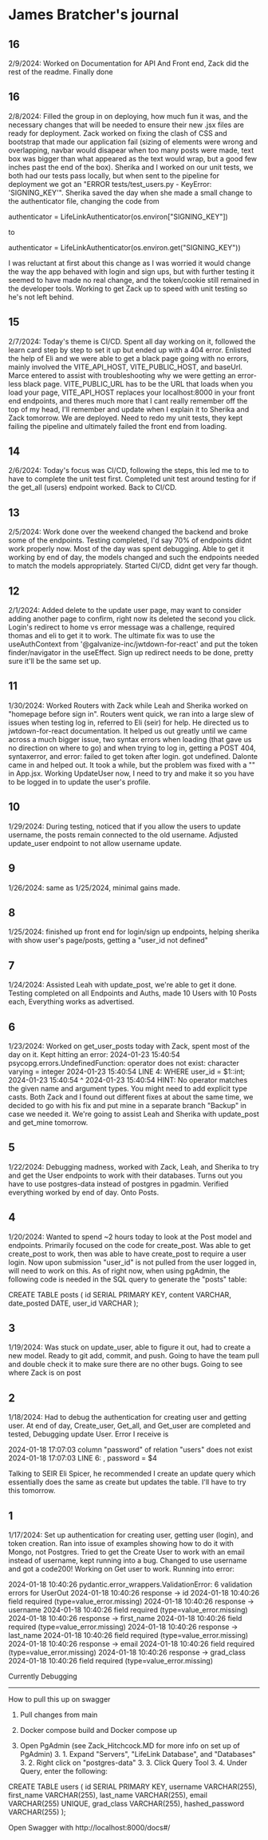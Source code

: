 # James Bratcher's journal

## 16
2/9/2024: Worked on Documentation for API And Front end, Zack did the rest of the readme. Finally done

## 16
2/8/2024: Filled the group in on deploying, how much fun it was, and the necessary changes that will be needed to ensure their new .jsx files are ready for deployment. Zack worked on fixing the clash of CSS and bootstrap that made our application fail (sizing of elements were wrong and overlapping, navbar would disapear when too many posts were made, text box was bigger than what appeared as the text would wrap, but a good few inches past the end of the box). Sherika and I worked on our unit tests, we both had our tests pass locally, but when sent to the pipeline for deployment we got an "ERROR tests/test_users.py - KeyError: 'SIGNING_KEY'". Sherika saved the day when she made a small change to the authenticator file, changing the code from

authenticator = LifeLinkAuthenticator(os.environ["SIGNING_KEY"])

to

authenticator = LifeLinkAuthenticator(os.environ.get("SIGNING_KEY"))

I was reluctant at first about this change as I was worried it would change the way the app behaved with login and sign ups, but with further testing it seemed to have made no real change, and the token/cookie still remained in the developer tools. Working to get Zack up to speed with unit testing so he's not left behind.

## 15
2/7/2024: Today's theme is CI/CD. Spent all day working on it, followed the learn card step by step to set it up but ended up with a 404 error. Enlisted the help of Eli and we were able to get a black page going with no errors, mainly involved the VITE_API_HOST, VITE_PUBLIC_HOST, and baseUrl. Marce entered to assist with troubleshooting why we were getting an error-less black page. VITE_PUBLIC_URL has to be the URL that loads when you load your page, VITE_API_HOST replaces your localhost:8000 in your front end endpoints, and theres much more that I cant really remember off the top of my head, I'll remember and update when I explain it to Sherika and Zack tomorrow. We are deployed. Need to redo my unit tests, they kept failing the pipeline and ultimately failed the front end from loading.

## 14
2/6/2024: Today's focus was CI/CD, following the steps, this led me to to have to complete the unit test first. Completed unit test around testing for if the get_all (users) endpoint worked. Back to CI/CD.

## 13
2/5/2024: Work done over the weekend changed the backend and broke some of the endpoints. Testing completed, I'd say 70% of endpoints didnt work properly now. Most of the day was spent debugging. Able to get it working by end of day, the models changed and such the endpoints needed to match the models appropriately. Started CI/CD, didnt get very far though.

## 12
2/1/2024: Added delete to the update user page, may want to consider adding another page to confirm, right now its deleted the second you click. Login's redirect to home vs error message was a challenge, required thomas and eli to get it to work. The ultimate fix was to use the useAuthContext from '@galvanize-inc/jwtdown-for-react' and put the token finder/navigator in the useEffect. Sign up redirect needs to be done, pretty sure it'll be the same set up.

## 11
1/30/2024: Worked Routers with Zack while Leah and Sherika worked on "homepage before sign in". Routers went quick, we ran into a large slew of issues when testing log in, referred to Eli (seir) for help. He directed us to jwtdown-for-react documentation. It helped us out greatly until we came across a much bigger issue, two syntax errors when loading (that gave us no direction on where to go) and when trying to log in, getting a POST 404, syntaxerror, and error: failed to get token after login. got undefined. Dalonte came in and helped out. It took a while, but the problem was fixed with a "<AuthProvider baseUrl={baseUrl}>" in App.jsx. Working UpdateUser now, I need to try and make it so you have to be logged in to update the user's profile.

## 10
1/29/2024: During testing, noticed that if you allow the users to update username, the posts remain connected to the old username. Adjusted update_user endpoint to not allow username update.

## 9
1/26/2024: same as 1/25/2024, minimal gains made.

## 8
1/25/2024: finished up front end for login/sign up endpoints, helping sherika with show user's page/posts, getting a "user_id not defined"

## 7
1/24/2024: Assisted Leah with update_post, we're able to get it done. Testing completed on all Endpoints and Auths, made 10 Users with 10 Posts each, Everything works as advertised.

## 6
1/23/2024: Worked on get_user_posts today with Zack, spent most of the day on it. Kept hitting an error:
2024-01-23 15:40:54 psycopg.errors.UndefinedFunction: operator does not exist: character varying = integer
2024-01-23 15:40:54 LINE 4:                     WHERE user_id = $1::int;
2024-01-23 15:40:54                                           ^
2024-01-23 15:40:54 HINT:  No operator matches the given name and argument types. You might need to add explicit type casts.
Both Zack and I found out different fixes at about the same time, we decided to go with his fix and put mine in a separate branch "Backup" in case we needed it. We're going to assist Leah and Sherika with update_post and get_mine tomorrow.

## 5
1/22/2024: Debugging madness, worked with Zack, Leah, and Sherika to try and get the User endpoints to work with their databases. Turns out you have to use postgres-data instead of postgres in pgadmin. Verified everything worked by end of day. Onto Posts.

## 4
1/20/2024: Wanted to spend ~2 hours today to look at the Post model and endpoints. Primarily focused on the code for create_post. Was able to get create_post to work, then was able to have create_post to require a user login. Now upon submission "user_id" is not pulled from the user logged in, will need to work on this. As of right now, when using pgAdmin, the following code is needed in the SQL query to generate the "posts" table:

CREATE TABLE posts (
	id SERIAL PRIMARY KEY,
	content VARCHAR,
    date_posted DATE,
	user_id VARCHAR
);

## 3
1/19/2024: Was stuck on update_user, able to figure it out, had to create a new model. Ready to git add, commit, and push. Going to have the team pull and double check it to make sure there are no other bugs. Going to see where Zack is on post

## 2
1/18/2024: Had to debug the authentication for creating user and getting user. At end of day, Create_user, Get_all, and Get_user are completed and tested, Debugging update User. Error I receive is

2024-01-18 17:07:03 column "password" of relation "users" does not exist
2024-01-18 17:07:03 LINE 6:                             , password = $4

Talking to SEIR Eli Spicer, he recommended I create an update query which essentially does the same as create but updates the table. I'll have to try this tomorrow.


## 1
1/17/2024: Set up authentication for creating user, getting user (login), and token creation. Ran into issue of examples showing how to do it with Mongo, not Postgres. Tried to get the Create User to work with an email instead of username, kept running into a bug. Changed to use username and got a code200! Working on Get user to work. Running into error:

2024-01-18 10:40:26 pydantic.error_wrappers.ValidationError: 6 validation errors for UserOut
2024-01-18 10:40:26 response -> id
2024-01-18 10:40:26   field required (type=value_error.missing)
2024-01-18 10:40:26 response -> username
2024-01-18 10:40:26   field required (type=value_error.missing)
2024-01-18 10:40:26 response -> first_name
2024-01-18 10:40:26   field required (type=value_error.missing)
2024-01-18 10:40:26 response -> last_name
2024-01-18 10:40:26   field required (type=value_error.missing)
2024-01-18 10:40:26 response -> email
2024-01-18 10:40:26   field required (type=value_error.missing)
2024-01-18 10:40:26 response -> grad_class
2024-01-18 10:40:26   field required (type=value_error.missing)

Currently Debugging

-------------------------------------

How to pull this up on swagger

1. Pull changes from main

2. Docker compose build and Docker compose up

3. Open PgAdmin (see Zack_Hitchcock.MD for more info on set up of PgAdmin)
    3. 1. Expand "Servers", "LifeLink Database", and "Databases"
    3. 2. Right click on "postgres-data"
    3. 3. Click Query Tool
    3. 4. Under Query, enter the following:

CREATE TABLE users (
	id SERIAL PRIMARY KEY,
	username VARCHAR(255),
    first_name VARCHAR(255),
    last_name VARCHAR(255),
    email VARCHAR(255) UNIQUE,
	grad_class VARCHAR(255),
    hashed_password VARCHAR(255)
);


Open Swagger with http://localhost:8000/docs#/
